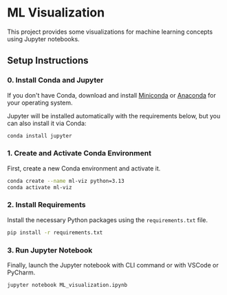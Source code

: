 # ML Visualization

This project provides some visualizations for machine learning concepts using Jupyter notebooks.

## Setup Instructions

### 0. Install Conda and Jupyter

If you don't have Conda, download and install [Miniconda](https://docs.conda.io/en/latest/miniconda.html) or [Anaconda](https://www.anaconda.com/products/distribution) for your operating system.

Jupyter will be installed automatically with the requirements below, but you can also install it via Conda:

```bash
conda install jupyter
```

### 1. Create and Activate Conda Environment

First, create a new Conda environment and activate it.

```bash
conda create --name ml-viz python=3.13
conda activate ml-viz
```

### 2. Install Requirements

Install the necessary Python packages using the `requirements.txt` file.

```bash
pip install -r requirements.txt
```

### 3. Run Jupyter Notebook

Finally, launch the Jupyter notebook with CLI command or with VSCode or PyCharm.

```bash
jupyter notebook ML_visualization.ipynb
```

